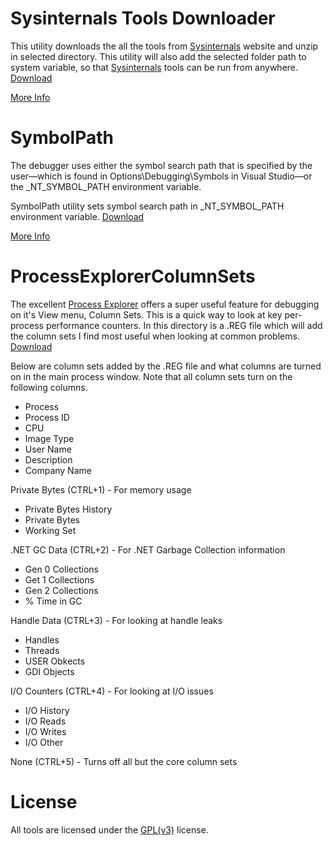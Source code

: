# Sysinternals Tools Downloader
This utility downloads the all the tools from [Sysinternals](https://technet.microsoft.com/en-us/sysinternals/bb545021.aspx) website and unzip in selected directory. This utility will also add the selected folder path to system variable, so that [Sysinternals](https://technet.microsoft.com/en-us/sysinternals/bb545021.aspx) tools can be run from anywhere. [Download](https://github.com/abhishekgoenka/tools-and-utilities/blob/master/tools/binaries/SysinternalsToolsDownloader.exe)


[More Info](https://github.com/abhishekgoenka/tools-and-utilities/tree/master/tools/SysinternalsToolDownloader)


# SymbolPath
The debugger uses either the symbol search path that is specified by the user—which is found in Options\Debugging\Symbols in Visual Studio—or the _NT_SYMBOL_PATH environment variable. 

SymbolPath utility sets symbol search path in _NT_SYMBOL_PATH environment variable. [Download](https://github.com/abhishekgoenka/tools-and-utilities/blob/master/tools/binaries/SymbolPath.exe) 

[More Info](https://github.com/abhishekgoenka/tools-and-utilities/tree/master/tools/SymbolPath/SymbolPath.Console)

# ProcessExplorerColumnSets
The excellent [Process Explorer](https://technet.microsoft.com/en-us/sysinternals/processexplorer.aspx) offers a super useful feature for debugging on it's View menu, Column Sets. This is a quick way to look at key per-process performance counters. In this directory is a .REG file which will add the column sets I find most useful when looking at common problems. [Download](https://github.com/abhishekgoenka/tools-and-utilities/blob/master/tools/binaries/ProcessExplorerColumnSets.reg) 

Below are column sets added by the .REG file and what columns are turned on in the main process window. Note that all column sets turn on the following columns.

* Process 
* Process ID 
* CPU 
* Image Type 
* User Name 
* Description 
* Company Name 

Private Bytes (CTRL+1) - For memory usage
* Private Bytes History 
* Private Bytes 
* Working Set 

.NET GC Data (CTRL+2) - For .NET Garbage Collection information
* Gen 0 Collections 
* Get 1 Collections 
* Gen 2 Collections 
* % Time in GC 

Handle Data (CTRL+3) - For looking at handle leaks
* Handles 
* Threads 
* USER Obkects 
* GDI Objects 

I/O Counters (CTRL+4) - For looking at I/O issues
* I/O History 
* I/O Reads 
* I/O Writes 
* I/O Other 

None (CTRL+5) - Turns off all but the core column sets



# License
All tools are licensed under the [GPL(v3)](https://www.gnu.org/licenses/gpl-3.0.en.html) license.